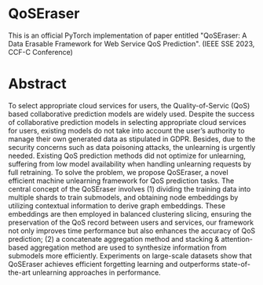 # QoSEraser
This is an official PyTorch implementation of paper entitled "QoSEraser: A Data Erasable Framework for Web Service QoS Prediction". (IEEE SSE 2023, CCF-C Conference)

# Abstract
To select appropriate cloud services for users, the Quality-of-Servic (QoS) based collaborative prediction models are widely used. Despite the success of collaborative prediction models in selecting appropriate cloud services for users, existing models do not take into account the user’s authority to manage their own generated data as stipulated in GDPR. Besides, due to the security concerns such as data poisoning attacks, the unlearning is urgently needed. Existing QoS prediction methods did not optimize for unlearning, suffering from low model availability when handling unlearning requests by full retraining. To solve the problem, we propose QoSEraser, a novel efficient machine unlearning framework for QoS prediction tasks. The central concept of the QoSEraser involves (1) dividing the training data into multiple shards to train submodels, and obtaining node embeddings by utilizing contextual information to derive graph embeddings. These embeddings are then employed in balanced clustering slicing, ensuring the preservation of the QoS record between users and services, our framework not only improves time performance but also enhances the accuracy of QoS prediction; (2) a concatenate aggregation method and stacking & attention-based aggregation method are used to synthesize information from submodels more efficiently. Experiments on large-scale datasets show that QoSEraser achieves efficient forgetting learning and outperforms state-of-the-art unlearning approaches in performance.
